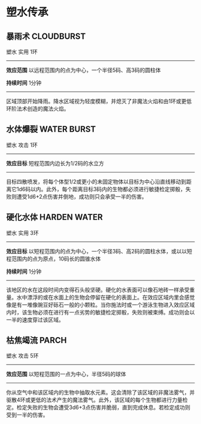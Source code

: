 # 塑水传承

## **暴雨术** **CLOUDBURST**

塑水 实用 1环

------------------------------------------------------------------------

**效应范围** 以远程范围内的点为中心，一个半径5码、高3码的圆柱体

**持续时间** 1分钟

------------------------------------------------------------------------

区域顶部开始降雨。降水区域视为轻度模糊，并熄灭了非魔法火焰和由1环或更低环阶法术创造的魔法火焰。

## **水体爆裂** **WATER BURST**

塑水 攻击 1环

------------------------------------------------------------------------

**效应目标** 短程范围内边长为1/2码的水立方

------------------------------------------------------------------------

目标四散喷发，将每个体型1/2或更小的未固定物体以目标为中心沿直线移动到距离它1d6码以内。此外，每个距离目标3码内的生物都必须进行敏捷检定掷骰，失败则遭受1d6+2点伤害并倒地，成功则只会承受一半的伤害。

## **硬化水体** **HARDEN WATER**

塑水 实用 3环

------------------------------------------------------------------------

**效应目标**
以短程范围内的点为中心，一个半径3码、高2码的圆柱水体，或以以短程范围内的点为原点，10码长的圆锥水体

**持续时间** 1分钟

------------------------------------------------------------------------

该地区的水在这段时间内变得石头般坚硬。硬化的水表面可以像石地砖一样承受重量。水中漂浮的或在水面上的生物会停留在硬化的表面上。在效应区域内里会感觉像是有一堆像豌豆好砾石一般的小颗粒。当你施法时或一个游泳生物进入效应区域内时，该生物必须在进行有一点劣势的敏捷检定掷骰，失败则被束缚。成功则会以一半的速度穿过该区域。

## 枯焦竭流 PARCH

塑水 攻击 5环

------------------------------------------------------------------------

**效应范围** 以短程范围的一点为中心，半径5码的球体

------------------------------------------------------------------------

你从空气中和该区域内的生物中抽取水元素。这会清除了该区域的非魔法雾气，并驱散4环或更低的法术产生的魔法雾气。此外，该区域的每个生物都进行力量检定。检定失败的生物会遭受3d6+3点伤害并脆弱，直到完成休息。若检定成功则受到一半的伤害。

 
